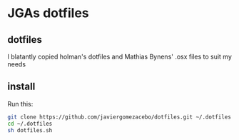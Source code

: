# JGAs dotfiles

## dotfiles

I blatantly copied holman's dotfiles and Mathias Bynens' .osx files to suit my needs

## install

Run this:

```sh
git clone https://github.com/javiergomezacebo/dotfiles.git ~/.dotfiles
cd ~/.dotfiles
sh dotfiles.sh
```

